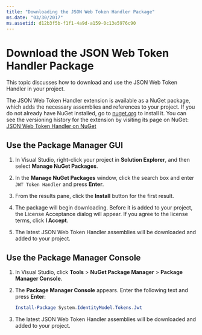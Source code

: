 ```yaml
---
title: "Downloading the JSON Web Token Handler Package"
ms.date: "03/30/2017"
ms.assetid: d12b3f5b-f1f1-4a9d-a159-0c13e5976c90
---
```

# Download the JSON Web Token Handler Package

This topic discusses how to download and use the JSON Web Token Handler in your project.

The JSON Web Token Handler extension is available as a NuGet package, which adds the necessary assemblies and references to your project. If you do not already have NuGet installed, go to [nuget.org](http://nuget.org) to install it. You can see the versioning history for the extension by visiting its page on NuGet: [JSON Web Token Handler on NuGet](http://www.nuget.org/packages/System.IdentityModel.Tokens.Jwt/)

## Use the Package Manager GUI

1.  In Visual Studio, right-click your project in **Solution Explorer**, and then select **Manage NuGet Packages**.

2.  In the **Manage NuGet Packages** window, click the search box and enter `JWT Token Handler` and press **Enter**.

3.  From the results pane, click the **Install** button for the first result.

4.  The package will begin downloading. Before it is added to your project, the License Acceptance dialog will appear. If you agree to the license terms, click **I Accept**.

5.  The latest JSON Web Token Handler assemblies will be downloaded and added to your project.

## Use the Package Manager Console

1.  In Visual Studio, click **Tools** > **NuGet Package Manager** > **Package Manager Console**.

2.  The **Package Manager Console** appears. Enter the following text and press **Enter**:

    ```powershell
    Install-Package System.IdentityModel.Tokens.Jwt
    ```

3.  The latest JSON Web Token Handler assemblies will be downloaded and added to your project.
